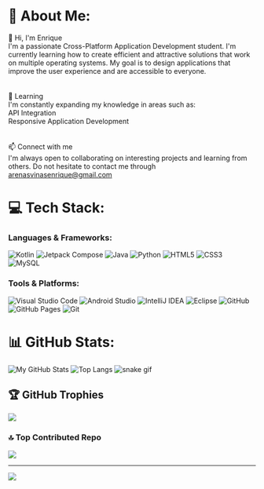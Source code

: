# 💫 About Me:
👋 Hi, I'm Enrique<br>I'm a passionate Cross-Platform Application Development student. I'm currently learning how to create efficient and attractive solutions that work on multiple operating systems. My goal is to design applications that improve the user experience and are accessible to everyone.<br><br><br>🌱 Learning<br>I'm constantly expanding my knowledge in areas such as:<br>API Integration<br>Responsive Application Development<br><br><br>📫 Connect with me<br>I'm always open to collaborating on interesting projects and learning from others. Do not hesitate to contact me through arenasvinasenrique@gmail.com


# 💻 Tech Stack:
### Languages & Frameworks:
![Kotlin](https://img.shields.io/badge/Kotlin-%239400FF.svg?&style=for-the-badge&logo=kotlin&logoColor=white)
![Jetpack Compose](https://img.shields.io/badge/Jetpack%20Compose-%230000AA.svg?&style=for-the-badge&logo=jitpack&logoColor=white)
![Java](https://img.shields.io/badge/Java-%23e86f01.svg?&style=for-the-badge&logo=coffeescript&logoColor=white)
![Python](https://img.shields.io/badge/Python-%23f7c839.svg?&style=for-the-badge&logo=python&logoColor=%23316994)
![HTML5](https://img.shields.io/badge/HTML5-%23E34F26.svg?&style=for-the-badge&logo=html5&logoColor=white)
![CSS3](https://img.shields.io/badge/CSS3-%231572B6.svg?&style=for-the-badge&logo=css3&logoColor=white)
![MySQL](https://img.shields.io/badge/MySQL-%234479A1.svg?&style=for-the-badge&logo=mysql&logoColor=white)

### Tools & Platforms:
![Visual Studio Code](https://img.shields.io/badge/VS%20Code-%23007ACC.svg?&style=for-the-badge&logo=visualstudiocode&logoColor=white)
![Android Studio](https://img.shields.io/badge/Android%20Studio-%2300B0B9.svg?&style=for-the-badge&logo=androidstudio&logoColor=white)
![IntelliJ IDEA](https://img.shields.io/badge/IntelliJ%20IDEA-%23E10098.svg?&style=for-the-badge&logo=intellijidea&logoColor=white)
![Eclipse](https://img.shields.io/badge/Eclipse-%238B1D8B.svg?&style=for-the-badge&logo=eclipse&logoColor=white)
![GitHub](https://img.shields.io/badge/GitHub-%23121011.svg?&style=for-the-badge&logo=github&logoColor=white)
![GitHub Pages](https://img.shields.io/badge/GitHub%20Pages-%23000000.svg?&style=for-the-badge&logo=github&logoColor=white)
![Git](https://img.shields.io/badge/Git-%23F05032.svg?&style=for-the-badge&logo=git&logoColor=white)

# 📊 GitHub Stats:
![My GitHub Stats](https://github-readme-stats.vercel.app/api?username=Adri833&show_icons=true&count_private=true&hide=prs&theme=radical)
![Top Langs](https://github-readme-stats.vercel.app/api/top-langs/?username=Enriiqueeee&layout=compact&langs_count=8&theme=radical)
![snake gif](https://github.com/Enriiqueeee/Enriiqueeee/blob/output/snake.svg)

## 🏆 GitHub Trophies
![](https://github-profile-trophy.vercel.app/?username=enriiqueeee&theme=radical&no-frame=true&no-bg=false&margin-w=4)

### 🔝 Top Contributed Repo
![](https://github-contributor-stats.vercel.app/api?username=enriiqueeee&limit=5&theme=dark&combine_all_yearly_contributions=true)

---
[![](https://visitcount.itsvg.in/api?id=enriiqueeee&icon=0&color=0)](https://visitcount.itsvg.in)

